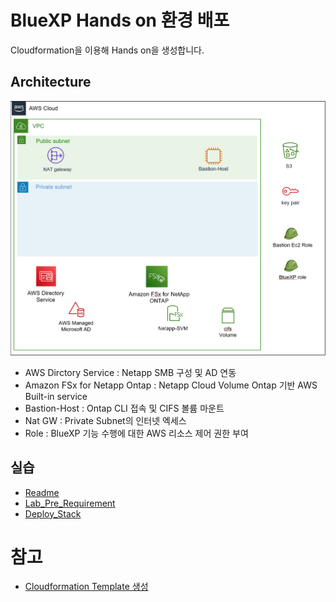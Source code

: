 # BlueXP Hands on 환경 배포
Cloudformation을 이용해 Hands on을 생성합니다.

## Architecture
![Alt text](./Images/Readme-0.png)
- AWS Dirctory Service : Netapp SMB 구성 및 AD 연동
- Amazon FSx for Netapp Ontap : Netapp Cloud Volume Ontap 기반 AWS Built-in service
- Bastion-Host : Ontap CLI 접속 및 CIFS 볼륨 마운트
- Nat GW : Private Subnet의 인터넷 엑세스
- Role : BlueXP 기능 수행에 대한 AWS 리소스 제어 권한 부여

## 실습
- [Readme](./readme.md)
- [Lab_Pre_Requirement](./Lab_Pre_Requirement.md)
- [Deploy_Stack](./Deploy_Stack.md)


# 참고
- [Cloudformation Template 생성](https://github.com/netappkr/netappkr_AWSCDK/tree/main/BlueXP_CDK)